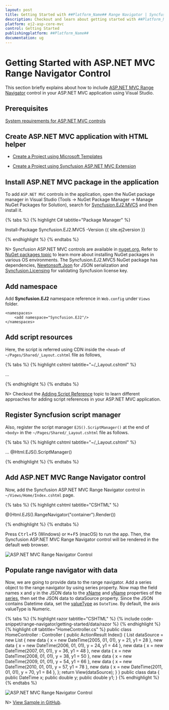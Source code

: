 ```yaml
---
layout: post
title: Getting Started with ##Platform_Name## Range Navigator | Syncfusion
description: Checkout and learn about getting started with ##Platform_Name## Range Navigator control of Syncfusion Essential JS 2 and more details.
platform: ej2-asp-core-mvc
control: Getting Started
publishingplatform: ##Platform_Name##
documentation: ug
---
```



# Getting Started with ASP.NET MVC Range Navigator Control

This section briefly explains about how to include [ASP.NET MVC Range Navigator](https://www.syncfusion.com/aspnet-mvc-ui-controls/range-selector) control in your ASP.NET MVC application using Visual Studio.

## Prerequisites

[System requirements for ASP.NET MVC controls](https://ej2.syncfusion.com/aspnetmvc/documentation/system-requirements)

## Create ASP.NET MVC application with HTML helper

* [Create a Project using Microsoft Templates](https://learn.microsoft.com/en-us/aspnet/mvc/overview/getting-started/introduction/getting-started#create-your-first-app)

* [Create a Project using Syncfusion ASP.NET MVC Extension](https://ej2.syncfusion.com/aspnetmvc/documentation/getting-started/project-template)

## Install ASP.NET MVC package in the application

To add `ASP.NET MVC` controls in the application, open the NuGet package manager in Visual Studio (Tools → NuGet Package Manager → Manage NuGet Packages for Solution), search for [Syncfusion.EJ2.MVC5](https://www.nuget.org/packages/Syncfusion.EJ2.MVC5) and then install it.

{% tabs %}
{% highlight C# tabtitle="Package Manager" %}

Install-Package Syncfusion.EJ2.MVC5 -Version {{ site.ej2version }}

{% endhighlight %}
{% endtabs %}

N> Syncfusion ASP.NET MVC controls are available in [nuget.org.](https://www.nuget.org/packages?q=syncfusion.EJ2) Refer to [NuGet packages topic](https://ej2.syncfusion.com/aspnetmvc/documentation/nuget-packages) to learn more about installing NuGet packages in various OS environments. The Syncfusion.EJ2.MVC5 NuGet package has dependencies, [Newtonsoft.Json](https://www.nuget.org/packages/Newtonsoft.Json/) for JSON serialization and [Syncfusion.Licensing](https://www.nuget.org/packages/Syncfusion.Licensing/) for validating Syncfusion license key.

## Add namespace

Add **Syncfusion.EJ2** namespace reference in `Web.config` under `Views` folder.

```
<namespaces>
    <add namespace="Syncfusion.EJ2"/>
</namespaces>
```

## Add script resources

Here, the script is referred using CDN inside the `<head>` of `~/Pages/Shared/_Layout.cshtml` file as follows,

{% tabs %}
{% highlight cshtml tabtitle="~/_Layout.cshtml" %}

<head>
    ...
    <!-- Syncfusion ASP.NET MVC controls scripts -->
    <script src="https://cdn.syncfusion.com/ej2/{{ site.ej2version }}/dist/ej2.min.js"></script>
</head>

{% endhighlight %}
{% endtabs %}

N> Checkout the [Adding Script Reference](https://ej2.syncfusion.com/aspnetmvc/documentation/common/adding-script-references) topic to learn different approaches for adding script references in your ASP.NET MVC application.

## Register Syncfusion script manager

Also, register the script manager `EJS().ScriptManager()` at the end of `<body>` in the `~/Pages/Shared/_Layout.cshtml` file as follows.

{% tabs %}
{% highlight cshtml tabtitle="~/_Layout.cshtml" %}

<body>
...
    <!-- Syncfusion ASP.NET MVC Script Manager -->
    @Html.EJS().ScriptManager()
</body>

{% endhighlight %}
{% endtabs %}

## Add ASP.NET MVC Range Navigator control

Now, add the Syncfusion ASP.NET MVC Range Navigator control in `~/Views/Home/Index.cshtml` page.

{% tabs %}
{% highlight cshtml tabtitle="CSHTML" %}

@(Html.EJS().RangeNavigator("container").Render())

{% endhighlight %}
{% endtabs %}

Press <kbd>Ctrl</kbd>+<kbd>F5</kbd> (Windows) or <kbd>⌘</kbd>+<kbd>F5</kbd> (macOS) to run the app. Then, the Syncfusion ASP.NET MVC Range Navigator control will be rendered in the default web browser.

![ASP.NET MVC Range Navigator Control](images/rangenavigator-control.png)

## Populate range navigator with data

Now, we are going to provide data to the range navigator. Add a series object to the range navigator by using series property. Now map the field names x and y in the JSON data to the [xName](https://help.syncfusion.com/cr/aspnetmvc-js2/Syncfusion.EJ2.Charts.RangeNavigator.html#Syncfusion_EJ2_Charts_RangeNavigator_XName) and [yName](https://help.syncfusion.com/cr/aspnetmvc-js2/Syncfusion.EJ2.Charts.RangeNavigator.html#Syncfusion_EJ2_Charts_RangeNavigator_YName) properties of the [series](https://help.syncfusion.com/cr/aspnetmvc-js2/Syncfusion.EJ2.Charts.RangeNavigator.html#Syncfusion_EJ2_Charts_RangeNavigator_Series), then set the JSON data to dataSource property. Since the JSON contains Datetime data, set the [valueType](https://help.syncfusion.com/cr/aspnetmvc-js2/Syncfusion.EJ2.Charts.RangeNavigator.html#Syncfusion_EJ2_Charts_RangeNavigator_ValueType) as `DateTime`. By default, the axis valueType is Numeric.

{% tabs %}
{% highlight razor tabtitle="CSHTML" %}
{% include code-snippet/range-navigator/getting-started/data/razor %}
{% endhighlight %}
{% highlight c# tabtitle="HomeController.cs" %}
public class HomeController : Controller
{
    public ActionResult Index()
    {
        List<data> dataSource = new List<data>
        {
            new data { x = new DateTime(2005, 01, 01), y = 21, y1 = 28 },
            new data { x = new DateTime(2006, 01, 01), y = 24, y1 = 44 },
            new data { x = new DateTime(2007, 01, 01), y = 36, y1 = 48 },
            new data { x = new DateTime(2008, 01, 01), y = 38, y1 = 50 },
            new data { x = new DateTime(2009, 01, 01), y = 54, y1 = 66 },
            new data { x = new DateTime(2010, 01, 01), y = 57, y1 = 78 },
            new data { x = new DateTime(2011, 01, 01), y = 70, y1 = 84 },
        };
        return View(dataSource);
    }
}
public class data
{
    public DateTime x;
    public double y;
    public double y1;
}
{% endhighlight %}
{% endtabs %}

![ASP.NET MVC Range Navigator Control](images/rn.png)

N> [View Sample in GitHub](https://github.com/SyncfusionExamples/ASP-NET-MVC-Getting-Started-Examples/tree/main/RangeNavigator/ASP.NET%20MVC%20Razor%20Examples).